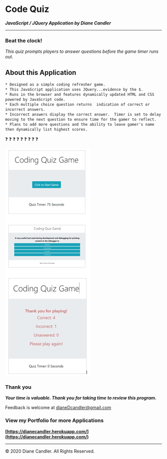 # Code Quiz 

***JavaScript / JQuery Application by Diane Candler***
<hr>

### Beat the clock!  
*This quiz prompts players to answer questions before the game timer runs out.*

## About this Application 
 
 ```
 * Designed as a simple coding refresher game.
 * This JavaScript application uses JQuery...evidence by the $.
 * Runs in the browser and features dynamically updated HTML and CSS powered by JavaScript code.
 * Each multiple choice question returns  indication of correct or incorrect answers.
 * Incorrect answers display the correct answer.  Timer is set to delay moving to the next question to ensure time for the gamer to reflect.
 * Plans to add more questions and the ability to leave gamer's name then dynamically list highest scores.
 ```
:question: :question: :question: :question: :question: :question: :question: :question: :question:


![code quiz](screenCaptures.png)

### Thank you

***Your time is valuable. Thank you for taking time to review this program.***

Feedback is welcome at dianeDcandler@gmail.com


### View my Portfolio for more Applications

**[https://dianecandler.herokuapp.com/](https://dianecandler.herokuapp.com/)**

- - -
© 2020 Diane Candler. All Rights Reserved.
